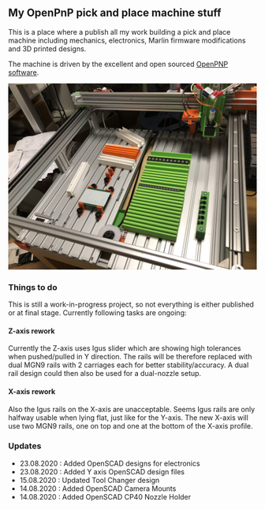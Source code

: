 ## My OpenPnP pick and place machine stuff

This is a place where a publish all my work building a pick and place machine including mechanics, electronics, Marlin firmware modifications and 3D printed designs.

The machine is driven by the excellent and open sourced [OpenPNP software](http://openpnp.org).

![My pick and place machine running OpenPNP](machine.jpg)

### Things to do

This is still a work-in-progress project, so not everything is either published or at final stage. Currently following tasks are ongoing:

#### Z-axis rework

Currently the Z-axis uses Igus slider which are showing high tolerances when pushed/pulled in Y direction. The rails will be therefore replaced with dual MGN9 rails with 2 carriages each for better stability/accuracy. A dual rail design could then also be used for a dual-nozzle setup.

#### X-axis rework

Also the Igus rails on the X-axis are unacceptable. Seems Igus rails are only halfway usable when lying flat, just like for the Y-axis. The new X-axis will use two MGN9 rails, one on top and one at the bottom of the X-axis profile.

### Updates

- 23.08.2020 : Added OpenSCAD designs for electronics
- 23.08.2020 : Added Y axis OpenSCAD design files
- 15.08.2020 : Updated Tool Changer design
- 14.08.2020 : Added OpenSCAD Camera Mounts
- 14.08.2020 : Added OpenSCAD CP40 Nozzle Holder
